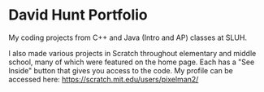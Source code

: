 # David Hunt Portfolio
My coding projects from C++ and Java (Intro and AP) classes at SLUH.

I also made various projects in Scratch throughout elementary and middle school, many of which were featured on the home page. Each has a "See Inside" button that gives you access to the code. My profile can be accessed here: https://scratch.mit.edu/users/pixelman2/
